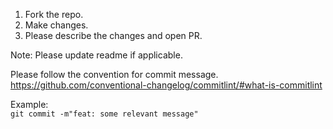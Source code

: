 1. Fork the repo.  
2. Make changes.
3. Please describe the changes and open PR.

Note: Please update readme if applicable.

Please follow the convention for commit message.
https://github.com/conventional-changelog/commitlint/#what-is-commitlint

Example:  
`git commit -m"feat: some relevant message"`
